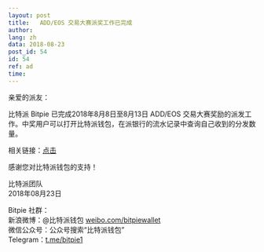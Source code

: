 ```yaml
---
layout: post
title:   ADD/EOS 交易大赛派奖工作已完成
author: 
lang: zh
data: 2018-08-23
post_id: 54
id: 54
ref: ad
time: 
---
```


亲爱的派友：

比特派 Bitpie 已完成2018年8月8日至8月13日 ADD/EOS 交易大赛奖励的派发工作。中奖用户可以打开比特派钱包，在派银行的流水记录中查询自己收到的分发数量。

相关链接：<a href="https://bitpie.com/2018-08-20/addeos-trading-competition-finished-successfully" target="_blank">点击</a><br/>


感谢您对比特派钱包的支持！

比特派团队<br/>
2018年08月23日

Bitpie 社群：<br/>
新浪微博：@比特派钱包 <a href="https://weibo.com/bitpiewallet" target="_blank">weibo.com/bitpiewallet</a><br/>
微信公众号：公众号搜索“比特派钱包”<br/>
Telegram：<a href="https://t.me/bitpie1" target="_blank">t.me/bitpie1</a>




